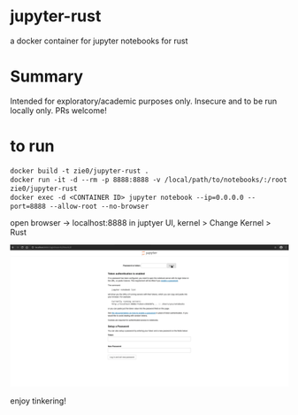 # jupyter-rust
a docker container for jupyter notebooks for rust

# Summary

Intended for exploratory/academic purposes only. Insecure and to be run locally only. PRs welcome!

# to run

```
docker build -t zie0/jupyter-rust .
docker run -it -d --rm -p 8888:8888 -v /local/path/to/notebooks/:/root zie0/jupyter-rust
docker exec -d <CONTAINER ID> jupyter notebook --ip=0.0.0.0 --port=8888 --allow-root --no-browser
```

open browser -> localhost:8888
in juptyer UI, kernel > Change Kernel > Rust

![](jupyter-rust_helloWorld.gif)

enjoy tinkering!
